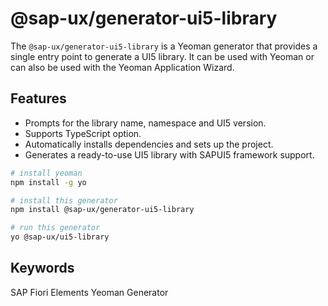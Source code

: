 # @sap-ux/generator-ui5-library

The `@sap-ux/generator-ui5-library` is a Yeoman generator that provides a single entry point to generate a UI5 library.
It can be used with Yeoman or can also be used with the Yeoman Application Wizard.

## Features

- Prompts for the library name, namespace and UI5 version.
- Supports TypeScript option.
- Automatically installs dependencies and sets up the project.
- Generates a ready-to-use UI5 library with SAPUI5 framework support.


```sh
# install yeoman
npm install -g yo

# install this generator
npm install @sap-ux/generator-ui5-library

# run this generator
yo @sap-ux/ui5-library

```

## Keywords
SAP Fiori Elements
Yeoman
Generator
